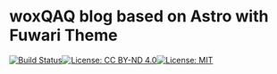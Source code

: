 # woxQAQ blog based on Astro with Fuwari Theme
[![Build Status](https://img.shields.io/endpoint.svg?url=https%3A%2F%2Factions-badge.atrox.dev%2FwoxQAQ%2FwoxQAQ.github.io%2Fbadge%3Fref%3Dmain&style=flat)](https://actions-badge.atrox.dev/woxQAQ/woxQAQ.github.io/goto?ref=main)[![License: CC BY-ND 4.0](https://img.shields.io/badge/License-CC%20BY--ND%204.0-lightgrey.svg)](https://creativecommons.org/licenses/by-nd/4.0/)[![License: MIT](https://img.shields.io/badge/License-MIT-yellow.svg)](https://opensource.org/licenses/MIT)


<!-- <p align="center">
   <a href="https://github.com/withastro/astro" target="_blank"><img alt="astro" src="https://img.shields.io/badge/Astro-build-1aad19?style=for-the-badge&logo=astro"></a>
   <a href="https://github.com/saicaca/fuwari" target="_blank"><img alt="Fuwari" src="https://img.shields.io/badge/Fuwari-theme-26a2ff?style=for-the-badge&logo=astro"></a>
   <a href="https://actions-badge.atrox.dev/woxQAQ/woxQAQ.github.io/goto?ref=main"><img alt="Build Status" src="https://img.shields.io/endpoint.svg?url=https%3A%2F%2Factions-badge.atrox.dev%2FwoxQAQ%2FwoxQAQ.github.io%2Fbadge%3Fref%3Dmain&style=flat" /></a>
   <a href="LICENSE"><img alt="LICENSE" src="https://img.shields.io/badge/License-CC--BY--NC--SA%204.0-yellow?style=for-the-badge"></a>
</p> -->